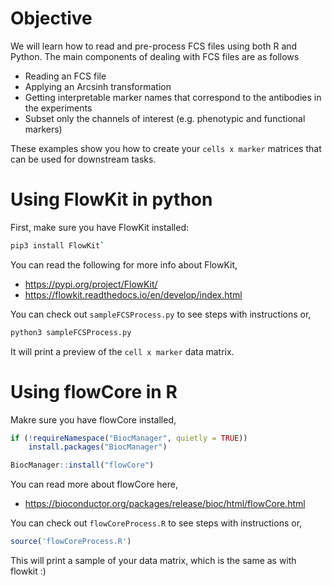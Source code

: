 # Objective

We will learn how to read and pre-process FCS files using both R and Python. The main components of dealing with FCS files are as follows
* Reading an FCS file
* Applying an Arcsinh transformation
* Getting interpretable marker names that correspond to the antibodies in the experiments
* Subset only the channels of interest (e.g. phenotypic and functional markers) 

These examples show you how to create your `cells x marker` matrices that can be used for downstream tasks.

# Using FlowKit in python

First, make sure you have FlowKit installed: 

```bash
pip3 install FlowKit` 
```

You can read the following for more info about FlowKit,
* https://pypi.org/project/FlowKit/
* https://flowkit.readthedocs.io/en/develop/index.html

You can check out `sampleFCSProcess.py` to see steps with instructions or,

```bash
python3 sampleFCSProcess.py
```

It will print a preview of the `cell x marker` data matrix.

# Using flowCore in R

Makre sure you have flowCore installed,

```R
if (!requireNamespace("BiocManager", quietly = TRUE))
    install.packages("BiocManager")

BiocManager::install("flowCore")
```

You can read more about flowCore here,

* https://bioconductor.org/packages/release/bioc/html/flowCore.html

You can check out  `flowCoreProcess.R` to see steps with instructions or,

```R
source('flowCoreProcess.R')
```

This will print a sample of your data matrix, which is the same as with flowkit :) 